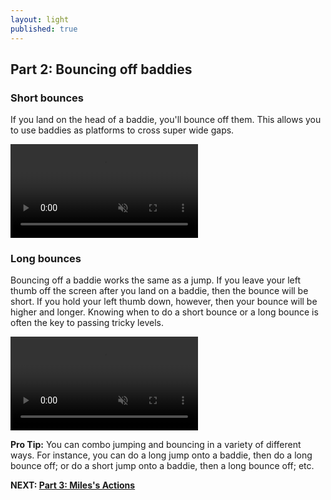 ```yaml
---
layout: light
published: true
---
```


## Part 2: Bouncing off baddies

### Short bounces

If you land on the head of a baddie, you'll bounce off them. This allows you to use baddies as platforms to cross super wide gaps.

<video autoplay="" loop="" muted="">
	<source type="video/webm" src="http://i.imgur.com/BhMGx8U.webm">
    <source type="video/mp4" src="http://i.imgur.com/BhMGx8U.mp4">
</video>

### Long bounces

Bouncing off a baddie works the same as a jump. If you leave your left thumb off the screen after you land on a baddie, then the bounce will be short. If you hold your left thumb down, however, then your bounce will be higher and longer. Knowing when to do a short bounce or a long bounce is often the key to passing tricky levels.

<video autoplay="" loop="" muted="">
	<source type="video/webm" src="http://i.imgur.com/1HOH6dP.webm">
    <source type="video/mp4" src="http://i.imgur.com/1HOH6dP.mp4">
</video>

**Pro Tip:** You can combo jumping and bouncing in a variety of different ways. For instance, you can do a long jump onto a baddie, then do a long bounce off; or do a short jump onto a baddie, then a long bounce off; etc. 

**NEXT: [Part 3: Miles's Actions](/manual/milesactions)**

